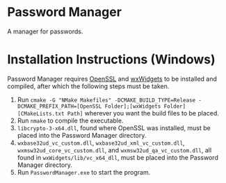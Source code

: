 # Password Manager

A manager for passwords.

# Installation Instructions (Windows)

Password Manager requires [OpenSSL](https://github.com/openssl/openssl/releases/tag/openssl-3.3.2) and [wxWidgets](https://github.com/wxWidgets/wxWidgets/releases/tag/v3.2.6) to be installed and compiled, after which the following steps must be taken.

1. Run `cmake -G "NMake Makefiles" -DCMAKE_BUILD_TYPE=Release -DCMAKE_PREFIX_PATH=[OpenSSL Folder];[wxWidgets Folder] [CMakeLists.txt Path]` wherever you want the build files to be placed.
4. Run `nmake` to compile the executable.
2. `libcrypto-3-x64.dll`, found where OpenSSL was installed, must be placed into the Password Manager directory.
3. `wxbase32ud_vc_custom.dll`, `wxbase32ud_xml_vc_custom.dll`, `wxmsw32ud_core_vc_custom.dll`, and `wxmsw32ud_qa_vc_custom.dll`, all found in `wxWidgets/lib/vc_x64_dll`, must be placed into the Password Manager directory.
5. Run `PasswordManager.exe` to start the program.